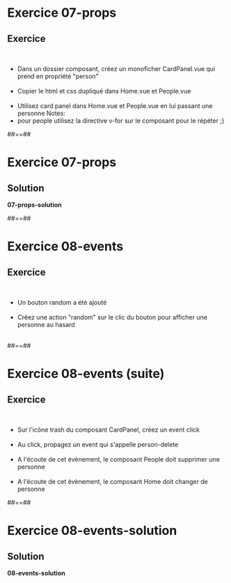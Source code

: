 <!-- .slide: class="exercice" -->
# Exercice 07-props
## Exercice
<br>

- Dans un dossier composant, créez un monoficher CardPanel.vue qui prend en propriété "person"<br><br>
- Copier le html et css dupliqué dans Home.vue et People.vue<br><br>
- Utilisez card panel dans Home.vue et People.vue en lui passant une personne
Notes:
 - pour people utilisez la directive v-for sur le composant pour le répéter ;)

##==##

<!-- .slide: class="exercice" -->
# Exercice 07-props
## Solution
**07-props-solution**
<!-- .element: class="full-center" -->

##==##

<!-- .slide: class="exercice" -->
# Exercice 08-events
## Exercice
<br>

- Un bouton random a été ajouté <br><br>
- Créez une action "random" sur le clic du bouton pour afficher une personne au hasard <br><br>

 ##==##

<!-- .slide: class="exercice" -->
# Exercice 08-events (suite)
## Exercice
<br>

- Sur l'icône trash du composant CardPanel, créez un event click<br><br>
- Au click, propagez un event qui s'appelle person-delete<br><br>
- A l'écoute de cet évènement, le composant People doit supprimer une personne<br><br>
- A l'écoute de cet évènement, le composant Home doit changer de personne

 ##==##

 <!-- .slide: class="exercice" -->
 # Exercice 08-events-solution
 ## Solution
**08-events-solution**
<!-- .element: class="full-center" -->
